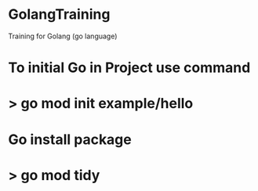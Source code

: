 # GolangTraining
Training for Golang (go language)

# To initial Go in Project use command
# > go mod init example/hello

# Go install package
# > go mod tidy